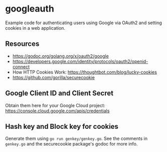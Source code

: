 # googleauth

Example code for authenticating users using Google via OAuth2 and setting
cookies in a web application.

## Resources

- https://godoc.org/golang.org/x/oauth2/google
- https://developers.google.com/identity/protocols/oauth2/openid-connect
- How HTTP Cookies Work: https://thoughtbot.com/blog/lucky-cookies
- https://github.com/gorilla/securecookie

## Google Client ID and Client Secret

Obtain them here for your Google Cloud project: https://console.cloud.google.com/apis/credentials

## Hash key and Block key for cookies

Generate them using `go run genkey/genkey.go`. See the comments in `genkey.go`
and the securecookie package's godoc for more info.
